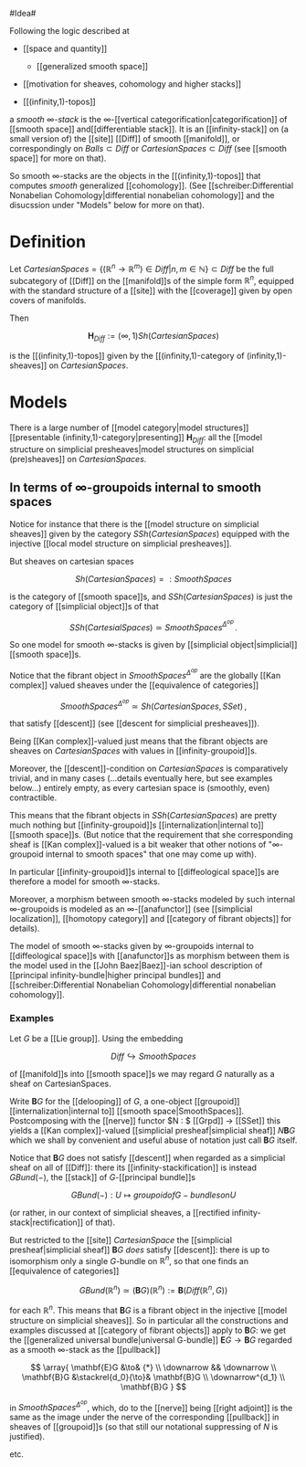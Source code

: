 

#Idea#

Following the logic described at

* [[space and quantity]]

  * [[generalized smooth space]]

* [[motivation for sheaves, cohomology and higher stacks]]

* [[(infinity,1)-topos]]

a _smooth $\infty$-stack_ is the $\infty$-[[vertical categorification|categorification]] of [[smooth space]] and[[differentiable stack]]. It is
an [[infinity-stack]] on (a small version of) the [[site]] [[Diff]] of smooth [[manifold]], or correspondingly on $Balls \subset Diff$ or $CartesianSpaces \subset Diff$ (see [[smooth space]] for more on that).

So smooth $\infty$-stacks are the objects in the [[(infinity,1)-topos]] that computes _smooth_ generalized [[cohomology]]. (See [[schreiber:Differential Nonabelian Cohomology|differential nonabelian cohomology]] and the disucssion under "Models" below for more on that).

# Definition #

Let $CartesianSpaces = \{ (\mathbb{R}^n \to \mathbb{R}^m) \in Diff| n,m \in \mathbb{N}\} \subset Diff$ be the full subcategory of [[Diff]] on the [[manifold]]s of the simple form $\mathbb{R}^n$, equipped with the standard structure of a [[site]] with the [[coverage]] given by open covers of manifolds.

Then

$$
  \mathbf{H}_{Diff} := (\infty,1)Sh(CartesianSpaces)
$$

is the [[(infinity,1)-topos]] given by the [[(infinity,1)-category of (infinity,1)-sheaves]] on $CartesianSpaces$.


# Models #

There is a large number of [[model category|model structures]] [[presentable (infinity,1)-category|presenting]] $\mathbf{H}_{Diff}$: all the [[model structure on simplicial presheaves|model structures on simplicial (pre)sheaves]] on $CartesianSpaces$.


## In terms of $\infty$-groupoids internal to smooth spaces ##

Notice for instance that there is the [[model structure on simplicial sheaves]] given by the category $SSh(CartesianSpaces)$ equipped with the injective [[local model structure on simplicial presheaves]].

But sheaves on cartesian spaces

$$
  Sh(CartesianSpaces)
  =: SmoothSpaces
$$

is the category of [[smooth space]]s, and $SSh(CartesianSpaces)$ is just the category of [[simplicial object]]s of that

$$
  SSh(CartesialSpaces) 
  \simeq
  SmoothSpaces^{\Delta^{op}}
  \,.
$$

So one model for smooth $\infty$-stacks is given by [[simplicial object|simplicial]] [[smooth space]]s.

Notice that the fibrant object in $SmoothSpaces^{\Delta^{op}}$ are the globally [[Kan complex]] valued sheaves under the [[equivalence of categories]]

$$
  SmoothSpaces^{\Delta^{op}}
  \simeq
  Sh(CartesianSpaces, SSet)
  \,,
$$

that satisfy [[descent]] (see [[descent for simplicial presheaves]]).

Being [[Kan complex]]-valued just means that the fibrant objects are sheaves on $CartesianSpaces$ with values in [[infinity-groupoid]]s.

Moreover, the [[descent]]-condition on $CartesianSpaces$ is comparatively trivial, and in many cases (...details eventually here, but see examples below...) entirely empty, as every cartesian space is (smoothly, even) contractible. 

This means that the fibrant objects in $SSh(CartesianSpaces)$ are pretty much nothing but [[infinity-groupoid]]s [[internalization|internal to]] [[smooth space]]s. (But notice that the requirement that she corresponding sheaf is [[Kan complex]]-valued is a bit weaker that other notions of "$\infty$-groupoid internal to smooth spaces" that one may come up with).

In particular [[infinity-groupoid]]s internal to [[diffeological space]]s are therefore a model for smooth $\infty$-stacks.

Moreover, a morphism between smooth $\infty$-stacks modeled by such internal $\infty$-groupoids is modeled as an $\infty$-[[anafunctor]] (see [[simplicial localization]], [[homotopy category]] and [[category of fibrant objects]] for details).

The model of smooth $\infty$-stacks given by $\infty$-groupoids internal to [[diffeological space]]s with [[anafunctor]]s as morphism between them is the model used in the [[John Baez|Baez]]-ian school description of 
[[principal infinity-bundle|higher principal bundles]] and
[[schreiber:Differential Nonabelian Cohomology|differential nonabelian cohomology]].

### Examples ###

Let $G$ be a [[Lie group]]. Using the embedding

$$
  Diff \hookrightarrow SmoothSpaces
$$

of [[manifold]]s into [[smooth space]]s we may regard
$G$ naturally as a sheaf on CartesianSpaces.

Write $\mathbf{B} G$ for the [[delooping]] of $G$, a one-object [[groupoid]] [[internalization|internal to]] [[smooth space|SmoothSpaces]]. Postcomposing with the [[nerve]] functor $N : $ [[Grpd]] $\to$ [[SSet]] this yields a [[Kan complex]]-valued [[simplicial presheaf|simplicial sheaf]] $N \mathbf{B} G$ which we shall by convenient and useful abuse of notation just call $\mathbf{B} G$ itself.

Notice that $\mathbf{B} G$ does not satisfy [[descent]] when regarded as a simplicial sheaf on all of [[Diff]]: there its [[infinity-stackification]] is instead $G Bund(-)$, the [[stack]] of $G$-[[principal bundle]]s 

$$
  G Bund(-) : U \mapsto groupoid of G-bundles on U
$$

(or rather, in our context of simplicial sheaves, a [[rectified infinity-stack|rectification]] of that).

But restricted to the [[site]] $CartesianSpace$ the [[simplicial presheaf|simplicial sheaf]] $\mathbf{B} G$ _does_ satisfy [[descent]]: there is up to isomorphism only a single $G$-bundle on $\mathbb{R}^n$, so that one finds an [[equivalence of categories]]

$$
  G Bund(\mathbb{R}^n) \simeq (\mathbf{B} G)(\mathbb{R}^n)
  := \mathbf{B}(Diff(\mathbb{R}^n,  G))
$$

for each $\mathbb{R}^n$. This means that  $\mathbf{B}G$ is a fibrant object in the injective [[model structure on simplicial sheaves]]. 
So in particular all the constructions and examples discussed at [[category of fibrant objects]] apply to $\mathbf{B}G$: we get the [[generalized universal bundle|universal G-bundle]] $\mathbf{E} G \to \mathbf{B}G$ regarded as a smooth $\infty$-stack as the [[pullback]]

$$
  \array{
    \mathbf{E}G &\to& {*}
    \\
    \downarrow && \downarrow
    \\
    \mathbf{B}G &\stackrel{d_0}{\to}& \mathbf{B}G
    \\
    \downarrow^{d_1}
    \\
    \mathbf{B}G
  }
$$

in $SmoothSpaces^{\Delta^{op}}$, which, do to the [[nerve]] being [[right adjoint]] is the same as the image under the nerve of the corresponding [[pullback]] in sheaves of [[groupoid]]s (so that still our notational suppressing of $N$ is justified).

etc. 